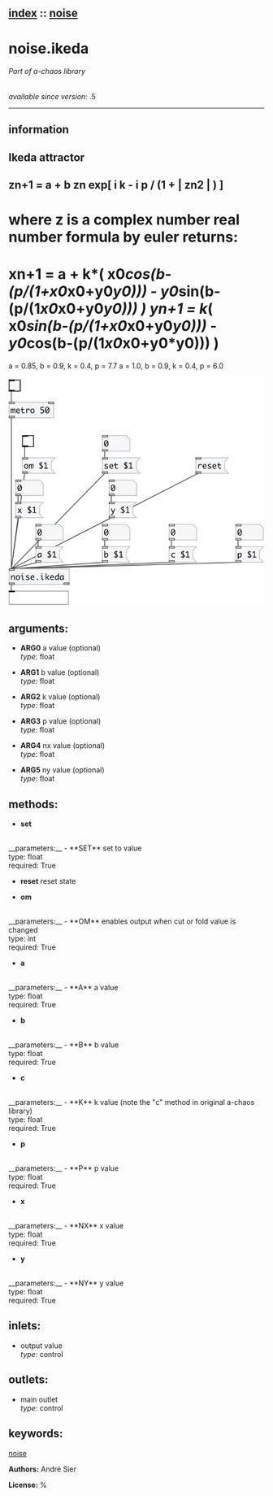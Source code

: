 [index](index.html) :: [noise](category_noise.html)
---

# noise.ikeda

###### Part of a-chaos library

*available since version:* .5

---


## information
Ikeda attractor
---------------
zn+1 = a + b zn exp[ i k - i p / (1 + | zn2 | ) ]
---
where z is a complex number
real number formula by euler returns:
===
xn+1 = a + k*( x0*cos(b-(p/(1+x0*x0+y0*y0))) - y0*sin(b-(p/(1*x0*x0+y0*y0)))
            )
yn+1 = k*( x0*sin(b-(p/(1+x0*x0+y0*y0))) - y0*cos(b-(p/(1*x0*x0+y0*y0))) )
===
a = 0.85, b = 0.9, k = 0.4, p = 7.7
a = 1.0, b = 0.9, k = 0.4, p = 6.0



[![example](../examples/img/noise.ikeda.jpg)](../examples/pd/noise.ikeda.pd)



## arguments:

* **ARG0**
a value (optional)<br>
_type:_ float<br>

* **ARG1**
b value (optional)<br>
_type:_ float<br>

* **ARG2**
k value (optional)<br>
_type:_ float<br>

* **ARG3**
p value (optional)<br>
_type:_ float<br>

* **ARG4**
nx value (optional)<br>
_type:_ float<br>

* **ARG5**
ny value (optional)<br>
_type:_ float<br>



## methods:

* **set**
<br>
  __parameters:__
  - **SET** set to value<br>
    type: float <br>
    required: True <br>

* **reset**
reset state<br>

* **om**
<br>
  __parameters:__
  - **OM** enables output when cut or fold value is changed<br>
    type: int <br>
    required: True <br>

* **a**
<br>
  __parameters:__
  - **A** a value<br>
    type: float <br>
    required: True <br>

* **b**
<br>
  __parameters:__
  - **B** b value<br>
    type: float <br>
    required: True <br>

* **c**
<br>
  __parameters:__
  - **K** k value (note the &#34;c&#34; method in original a-chaos library)<br>
    type: float <br>
    required: True <br>

* **p**
<br>
  __parameters:__
  - **P** p value<br>
    type: float <br>
    required: True <br>

* **x**
<br>
  __parameters:__
  - **NX** x value<br>
    type: float <br>
    required: True <br>

* **y**
<br>
  __parameters:__
  - **NY** y value<br>
    type: float <br>
    required: True <br>






## inlets:

* output value<br>
_type:_ control



## outlets:

* main outlet<br>
_type:_ control



## keywords:

[noise](keywords/noise.html)






**Authors:** André Sier




**License:** %





